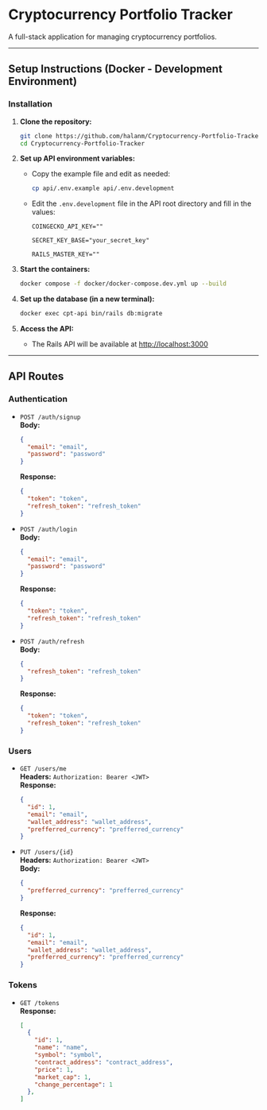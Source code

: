 # Cryptocurrency Portfolio Tracker

A full-stack application for managing cryptocurrency portfolios.

---

## Setup Instructions (Docker - Development Environment)

### Installation

1. **Clone the repository:**
   ```sh
   git clone https://github.com/halanm/Cryptocurrency-Portfolio-Tracker.git
   cd Cryptocurrency-Portfolio-Tracker
   ```

2. **Set up API environment variables:**
   - Copy the example file and edit as needed:
     ```sh
     cp api/.env.example api/.env.development
     ```
   - Edit the `.env.development` file in the API root directory and fill in the values:
     ```
     COINGECKO_API_KEY=""

     SECRET_KEY_BASE="your_secret_key"

     RAILS_MASTER_KEY=""
     ```

3. **Start the containers:**
   ```sh
   docker compose -f docker/docker-compose.dev.yml up --build
   ```

4. **Set up the database (in a new terminal):**
   ```sh
   docker exec cpt-api bin/rails db:migrate
   ```

5. **Access the API:**
   - The Rails API will be available at [http://localhost:3000](http://localhost:3000)

---

## API Routes

### Authentication
- `POST /auth/signup`  
  **Body:**  
  ```json
  {
    "email": "email",
    "password": "password"
  }
  ```
  **Response:**  
  ```json
  {
    "token": "token",
    "refresh_token": "refresh_token"
  }
  ```

- `POST /auth/login`  
  **Body:**  
  ```json
  {
    "email": "email",
    "password": "password"
  }
  ```
  **Response:**  
  ```json
  {
    "token": "token",
    "refresh_token": "refresh_token"
  }
  ```

- `POST /auth/refresh`  
  **Body:**  
  ```json
  {
    "refresh_token": "refresh_token"
  }
  ```
  **Response:**  
  ```json
  {
    "token": "token",
    "refresh_token": "refresh_token"
  }
  ```


### Users
- `GET /users/me`  
  **Headers:** `Authorization: Bearer <JWT>`  
  **Response:**  
  ```json
  {
    "id": 1,
    "email": "email",
    "wallet_address": "wallet_address",
    "prefferred_currency": "prefferred_currency"
  }
  ``` 

- `PUT /users/{id}`  
  **Headers:** `Authorization: Bearer <JWT>`  
  **Body:**  
  ```json
  {
    "prefferred_currency": "prefferred_currency"
  }
  ```
  **Response:**  
  ```json
  {
    "id": 1,
    "email": "email",
    "wallet_address": "wallet_address",
    "prefferred_currency": "prefferred_currency"
  }
  ```


### Tokens
- `GET /tokens`  
  **Response:**  
  ```json
  [
    {
      "id": 1,
      "name": "name",
      "symbol": "symbol",
      "contract_address": "contract_address",
      "price": 1,
      "market_cap": 1,
      "change_percentage": 1
    },
  ]
  ```